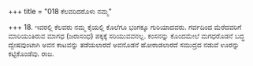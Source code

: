 +++
title = "018 ಕೆಲವರಿದರೊಳು ನಮ್ಮ"

+++
18. ಇವರಲ್ಲಿ ಕೆಲವರು ನಮ್ಮ ಕೈಯಲ್ಲಿ ಕೊಲೆಗೂ ಭಂಗಕ್ಕೂ ಗುರಿಯಾದವರು. ಗರ್ವದಿಂದ ಮೆರೆದವರಿಗೆ ಮಾರಿಯಂತಿರುವ ಮಾಗಧ (ಜರಾಸಂಧ) ಪಕ್ಕಕ್ಕೆ ಸರಿಯುವವನಲ್ಲ. ಕಂಸನನ್ನು ಕೊಂದಮೇಲೆ ಮಗಧರೊಡನೆ ಬದ್ಧ ದ್ವೇಷವುಂಟಾಗಿ ಅವನ ಕಾಟವನ್ನು ತಡೆಯಲಾರದೆ ಅವನೊಡನೆ ಹೋರಾಡಲಾರದೆ ಸಮುದ್ರದ ನಡುವೆ ಊರನ್ನು ಕಟ್ಟಿಕೊಂಡೆವು.  ರಾಜ.